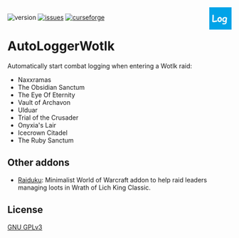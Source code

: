 <img src="https://github.com/ryp-erl/assets/blob/main/AutoLoggerWotlk/autologgerwotlk_logo.jpg?raw=true" width=50 align="right" />

![version](https://img.shields.io/github/v/release/En-Roue-Libre/AutoLoggerWotlk)
[![issues](https://img.shields.io/badge/report-issues-blueviolet)](https://github.com/En-Roue-Libre/AutoLoggerWotlk/issues)
[![curseforge](https://img.shields.io/badge/visit%20on-curseforge-orange)](https://www.curseforge.com/wow/addons/autologgerwotlk)

# AutoLoggerWotlk

Automatically start combat logging when entering a Wotlk raid:

- Naxxramas
- The Obsidian Sanctum
- The Eye Of Eternity
- Vault of Archavon
- Ulduar
- Trial of the Crusader
- Onyxia's Lair
- Icecrown Citadel
- The Ruby Sanctum

## Other addons

- [Raiduku](https://www.curseforge.com/wow/addons/raiduku/): Minimalist World of Warcraft addon to help raid leaders managing loots in Wrath of Lich King Classic.

## License

[GNU GPLv3](LICENSE)